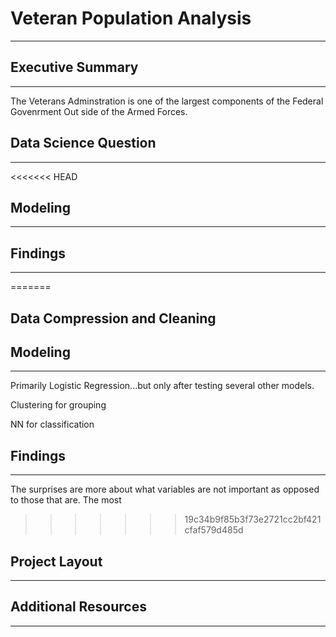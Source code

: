 # Veteran Population Analysis
---


## Executive Summary
---
The Veterans Adminstration is one of the largest components of the Federal Govenrment Out side of the Armed Forces.

## Data Science Question
---

<<<<<<< HEAD
## Modeling
---

## Findings
---

=======

## Data Compression and Cleaning 
## Modeling
---
Primarily Logistic Regression...but only after testing several other models.  

Clustering for grouping 

NN for classification
## Findings
---


The surprises are more about what variables are not important as opposed to those that are.
The most 
>>>>>>> 19c34b9f85b3f73e2721cc2bf421cfaf579d485d
## Project Layout
---

## Additional Resources
---
